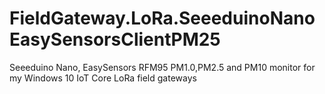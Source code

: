 # FieldGateway.LoRa.SeeeduinoNanoEasySensorsClientPM25
Seeeduino Nano, EasySensors RFM95 PM1.0,PM2.5 and PM10 monitor for my Windows 10 IoT Core LoRa field gateways
